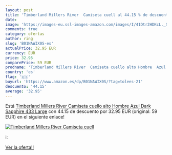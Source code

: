 ```yaml
---
layout: post
title: 'Timberland Millers River  Camiseta cuell al 44.15 % de descuento'
date: 
image: 'https://images-eu.ssl-images-amazon.com/images/I/41Dtr2HDKcL._SL200_.jpg'
comments: true
category: ofertas
author: ring
slug: 'B01NAWIX0S-es'
actualPrice: 32.95 EUR
currency: EUR
price: 32.95
comparePrice: 59 EUR
prodname: 'Timberland Millers River  Camiseta cuello alto Hombre  Azul  Dark Sapphire 433   Large'
country: 'es'
flag: '🇪🇸'
buyurl: 'https://www.amazon.es/dp/B01NAWIX0S/?tag=tolees-21'
descuento: '44.15'
average: '32.95'
---
```


Está [Timberland Millers River  Camiseta cuello alto Hombre  Azul  Dark Sapphire 433   Large](https://www.amazon.es/dp/B01NAWIX0S/?tag=tolees-21) con 44.15 de descuento por 32.95 EUR (original: 59 EUR) en el siguiente enlace!

[![Timberland Millers River  Camiseta cuell](https://images-eu.ssl-images-amazon.com/images/I/41Dtr2HDKcL._SL200_.jpg)](https://www.amazon.es/dp/B01NAWIX0S/?tag=tolees-21)

ℹ️:


[Ver la oferta!!](https://www.amazon.es/dp/B01NAWIX0S/?tag=tolees-21)
